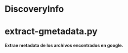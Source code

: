 # DiscoveryInfo

<h1>extract-gmetadata.py</h1>
<h4>Extrae metadata de los archivos encontrados en google.</h4>

